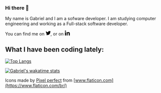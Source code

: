 ### Hi there 👋

My name is Gabriel and I am a sofware developer. I am studying computer engineering and working as a Full-stack software developer.  

You can find me on [<img src="./icons/twitter.png" height="16">](https://twitter.com/gabrielnsd), or on [<img src="./icons/linkedin.png">](https://www.linkedin.com/in/gabrielnsdantas/?locale=en_US)



<!-- Links to social media -->

[3]: https://www.linkedin.com/in/gabrielnsdantas/?locale=en_US

<!--
**GabrielNSD/GabrielNSD** is a ✨ _special_ ✨ repository because its `README.md` (this file) appears on your GitHub profile.

Here are some ideas to get you started:

- 🔭 I’m currently working on ...
- 🌱 I’m currently learning ...
- 👯 I’m looking to collaborate on ...
- 🤔 I’m looking for help with ...
- 💬 Ask me about ...
- 📫 How to reach me: ...
- 😄 Pronouns: ...
- ⚡ Fun fact: ...
-->

## What I have been coding lately:  

[![Top Langs](https://github-readme-stats.vercel.app/api/top-langs/?username=gabrielnsd&layout=compact&hide=html&langs_count=6)](https://github.com/gabrielnsd/github-readme-stats)


[![Gabriel's wakatime stats](https://github-readme-stats.vercel.app/api/wakatime?username=gabrielnsd)](https://github.com/anuraghazra/github-readme-stats)


Icons made by [Pixel perfect](https://www.flaticon.com/br/autores/pixel-perfect) from [www.flaticon.com](https://www.flaticon.com/br/) 
